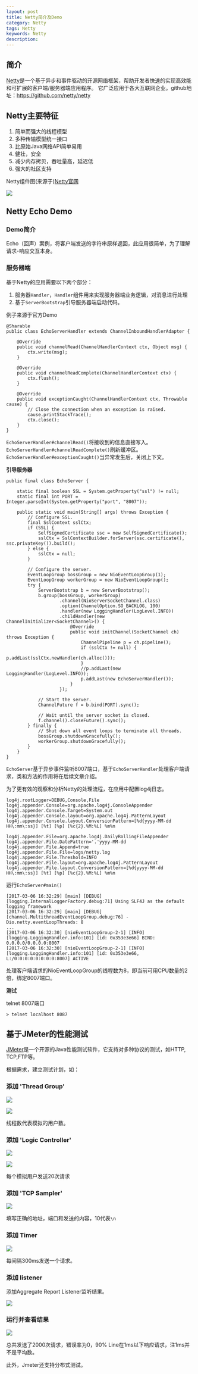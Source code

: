 ```yaml
---
layout: post
title: Netty简介及Demo
category: Netty
tags: Netty
keywords: Netty
description:
---
```


## 简介
[Netty](http://netty.io/)是一个基于异步和事件驱动的开源网络框架，帮助开发者快速的实现高效能和可扩展的客户端/服务器端应用程序。
它广泛应用于各大互联网企业。github地址：https://github.com/netty/netty

## Netty主要特征

1. 简单而强大的线程模型
2. 多种传输模型统一接口
3. 比原始Java网络API简单易用
4. 健壮，安全
5. 减少内存拷贝，吞吐量高，延迟低
6. 强大的社区支持

Netty组件图(来源于)[Netty官网](http://netty.io/)

![](/public/upload/java/netty_components.png)

## Netty Echo Demo
### Demo简介
Echo（回声）案例，将客户端发送的字符串原样返回，此应用很简单，为了理解请求-响应交互本身。

### 服务器端

基于Netty的应用需要以下两个部分：

1. 服务器`Handler`，`Handler`组件用来实现服务器端业务逻辑，对消息进行处理
2. 基于`ServerBootstrap`引导服务器端启动代码。

例子来源于官方Demo

    @Sharable
    public class EchoServerHandler extends ChannelInboundHandlerAdapter {

        @Override
        public void channelRead(ChannelHandlerContext ctx, Object msg) {
            ctx.write(msg);
        }

        @Override
        public void channelReadComplete(ChannelHandlerContext ctx) {
            ctx.flush();
        }

        @Override
        public void exceptionCaught(ChannelHandlerContext ctx, Throwable cause) {
            // Close the connection when an exception is raised.
            cause.printStackTrace();
            ctx.close();
        }
    }

`EchoServerHandler#channelRead()`将接收到的信息直接写入。
`EchoServerHandler#channelReadComplete()`刷新缓冲区。
`EchoServerHandler#exceptionCaught()`当异常发生后，关闭上下文。

**引导服务器**

    public final class EchoServer {

        static final boolean SSL = System.getProperty("ssl") != null;
        static final int PORT = Integer.parseInt(System.getProperty("port", "8007"));

        public static void main(String[] args) throws Exception {
            // Configure SSL.
            final SslContext sslCtx;
            if (SSL) {
                SelfSignedCertificate ssc = new SelfSignedCertificate();
                sslCtx = SslContextBuilder.forServer(ssc.certificate(), ssc.privateKey()).build();
            } else {
                sslCtx = null;
            }

            // Configure the server.
            EventLoopGroup bossGroup = new NioEventLoopGroup(1);
            EventLoopGroup workerGroup = new NioEventLoopGroup();
            try {
                ServerBootstrap b = new ServerBootstrap();
                b.group(bossGroup, workerGroup)
                        .channel(NioServerSocketChannel.class)
                        .option(ChannelOption.SO_BACKLOG, 100)
                        .handler(new LoggingHandler(LogLevel.INFO))
                        .childHandler(new ChannelInitializer<SocketChannel>() {
                            @Override
                            public void initChannel(SocketChannel ch) throws Exception {
                                ChannelPipeline p = ch.pipeline();
                                if (sslCtx != null) {
                                    p.addLast(sslCtx.newHandler(ch.alloc()));
                                }
                                //p.addLast(new LoggingHandler(LogLevel.INFO));
                                p.addLast(new EchoServerHandler());
                            }
                        });

                // Start the server.
                ChannelFuture f = b.bind(PORT).sync();

                // Wait until the server socket is closed.
                f.channel().closeFuture().sync();
            } finally {
                // Shut down all event loops to terminate all threads.
                bossGroup.shutdownGracefully();
                workerGroup.shutdownGracefully();
            }
        }
    }

`EchoServer`基于异步事件监听8007端口，基于`EchoServerHandler`处理客户端请求，类和方法的作用将在后续文章介绍。

为了更有效的观察和分析Netty的处理流程，在应用中配置log4j日志。

    log4j.rootLogger=DEBUG,Console,File
    log4j.appender.Console=org.apache.log4j.ConsoleAppender
    log4j.appender.Console.Target=System.out
    log4j.appender.Console.layout=org.apache.log4j.PatternLayout
    log4j.appender.Console.layout.ConversionPattern=[%d{yyyy-MM-dd HH\:mm\:ss}] [%t] [%p] [%c{2}.%M:%L] %m%n

    log4j.appender.File=org.apache.log4j.DailyRollingFileAppender
    log4j.appender.File.DatePattern='.'yyyy-MM-dd
    log4j.appender.File.Append=true
    log4j.appender.File.File=logs/netty.log
    log4j.appender.File.Threshold=INFO
    log4j.appender.File.layout=org.apache.log4j.PatternLayout
    log4j.appender.File.layout.ConversionPattern=[%d{yyyy-MM-dd HH\:mm\:ss}] [%t] [%p] [%c{2}.%M:%L] %m%n

运行`EchoServer#main()`

    [2017-03-06 16:32:29] [main] [DEBUG] [logging.InternalLoggerFactory.debug:71] Using SLF4J as the default logging framework
    [2017-03-06 16:32:29] [main] [DEBUG] [channel.MultithreadEventLoopGroup.debug:76] -Dio.netty.eventLoopThreads: 8
    ...
    [2017-03-06 16:32:30] [nioEventLoopGroup-2-1] [INFO] [logging.LoggingHandler.info:101] [id: 0x353e3e66] BIND: 0.0.0.0/0.0.0.0:8007
    [2017-03-06 16:32:30] [nioEventLoopGroup-2-1] [INFO] [logging.LoggingHandler.info:101] [id: 0x353e3e66, L:/0:0:0:0:0:0:0:0:8007] ACTIVE

处理客户端请求的NioEventLoopGroup的线程数为8，即当前可用CPU数量的2倍，绑定8007端口。


**测试**

telnet 8007端口

    > telnet localhost 8087


## 基于JMeter的性能测试

[JMeter](http://jmeter.apache.org)是一个开源的Java性能测试软件，它支持对多种协议的测试，如HTTP, TCP,FTP等。

根据需求，建立测试计划，如：

### 添加 'Thread Group'
![](/public/upload/java/jmeter_add_thread_group.png)

![](/public/upload/java/jmeter_group_detail.png)

线程数代表模拟的用户数。

### 添加 'Logic Controller'

![](/public/upload/java/jmeter_add_controller.png)

![](/public/upload/java/jmeter_loop_detail.png)

每个模拟用户发送20次请求

### 添加 'TCP Sampler'
![](/public/upload/java/jmeter_tcp_sample.png)

填写正确的地址，端口和发送的内容，10代表`\n`

### 添加 Timer
![](/public/upload/java/jmeter_timer_detail.png)

每间隔300ms发送一个请求。

### 添加 listener

添加Aggregate Report Listener监听结果。

![](/public/upload/java/jmeter_add_listener.png)

### 运行并查看结果
![](/public/upload/java/jmeter_result.png)

总共发送了2000次请求，错误率为0，90% Line在1ms以下响应请求，注1ms并不是平均数。

此外，Jmeter还支持分布式测试。